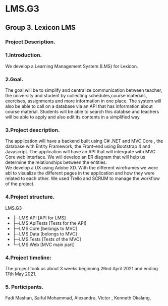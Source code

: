 # LMS.G3
## Group 3. Lexicon LMS 

### Project Description.

### 1.Introduction.								
We develop a Learning Management System (LMS) for Lexicon.

### 2.Goal. 
The goal will be to simplify and centralize communication between teacher, the university and student by collecting schedules,course materials, exercises, assignments and more information in one place. The system will also be able to call on a database via an API that has information about course material. Students will be able to search this databse and teachers will be able to apply and also edit its contents in a simplified way.

### 3.Project description. 
The application will have a backend built using C# .NET and MVC Core , the database with Entity Framework, the Front-end using Bootstrap 4 and Javascript. The application will have an API that will intergrate with MVC Core web interface. We will develop an ER diagram that will help us determine the relationships between the entities.  
We develop a UX using Adobe XD. With the different wireframes we were abl to visualize the different pages in the application and how they were  related to each other. We used Trello and SCRUM to manage the workflow of the project.

### 4.Project structure.
LMS.G3
* ├─LMS.API [API for LMS]
* ├─LMS.ApiTests [Tests for the API]
* ├─LMS.Core [belongs to MVC]
* ├─LMS.Data [belongs to MVC]
* ├─LMS.Tests [Tests of the MVC]
* └─LMS.Web [MVC main part]

### 4.Project timeline:
The project took us about 3 weeks beginning 26nd April 2021 and ending 17th May 2021.

### 5. Perticipants.
Fadi Mashan, Saiful Mohammad, Alexandru, Victor , Kenneth Okalang,
